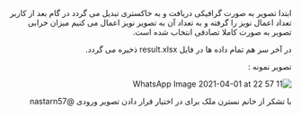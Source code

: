 <div dir = "rtl">
  ابتدا تصویر به صورت گرافیکی دریافت و به خاکستری تبدیل می گردد
  در گام بعد از کاربر تعداد اعمال نویز را گرفته و به تعداد آن به تصویر نویز اعمال می کنیم
  میزان خرابی تصویر به صورت کاملا تصادفی انتخاب شده است.
  
  در آخر سر هم تمام داده ها در فایل result.xlsx ذخیره می گردد.
  
  
  تصویر نمونه :
  
  ![WhatsApp Image 2021-04-01 at 22 57 11](https://user-images.githubusercontent.com/80279784/113542947-99d27000-95fa-11eb-911c-7d895cdb7f5c.jpeg)
  
  با تشکر از خانم نسترن ملک برای در اختیار قرار دادن تصویر ورودی
  @nastarn57

</div>
